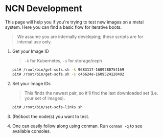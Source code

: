 # NCN Development

This page will help you if you're trying to test new images on a metal system. Here you can
find a basic flow for iterative boots.

> We assume you are internally developing; these scripts are for internal use only.

1. Get your Image ID
    > `-k` for Kubernetes, `-s` for storage/ceph

    ```bash
   pit# /root/bin/get-sqfs.sh -k 9683117-1609280754169
   pit# /root/bin/get-sqfs.sh -s c46624e-1609524120402
   ```

2. Set your Image IDs
    > This finds the newest pair, so it'll find the last downloaded set (i.e. your set of images). 
    ```bash
   pit# /root/bin/set-sqfs-links.sh
   ```

3. (Re)boot the node(s) you want to test.

4. One can easily follow along using conman. Run `conman -q` to see available consoles.
